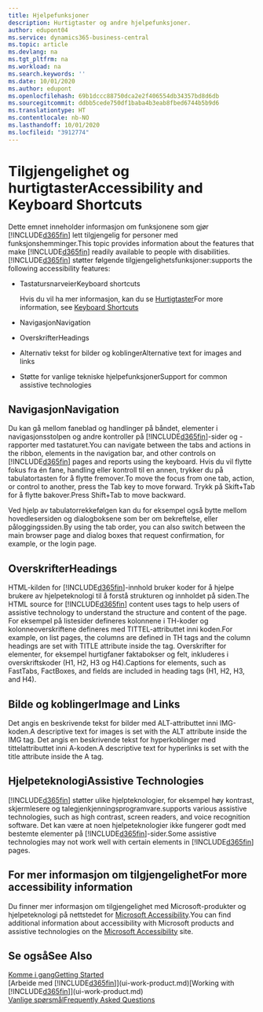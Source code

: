 ```yaml
---
title: Hjelpefunksjoner
description: Hurtigtaster og andre hjelpefunksjoner.
author: edupont04
ms.service: dynamics365-business-central
ms.topic: article
ms.devlang: na
ms.tgt_pltfrm: na
ms.workload: na
ms.search.keywords: ''
ms.date: 10/01/2020
ms.author: edupont
ms.openlocfilehash: 69b1dccc88750dca2e2f406554db34357bd8d6db
ms.sourcegitcommit: ddbb5cede750df1baba4b3eab8fbed6744b5b9d6
ms.translationtype: HT
ms.contentlocale: nb-NO
ms.lasthandoff: 10/01/2020
ms.locfileid: "3912774"
---
```

# <a name="accessibility-and-keyboard-shortcuts"></a><span data-ttu-id="4f17a-103">Tilgjengelighet og hurtigtaster</span><span class="sxs-lookup"><span data-stu-id="4f17a-103">Accessibility and Keyboard Shortcuts</span></span>
<span data-ttu-id="4f17a-104">Dette emnet inneholder informasjon om funksjonene som gjør [!INCLUDE[d365fin](includes/d365fin_md.md)] lett tilgjengelig for personer med funksjonshemminger.</span><span class="sxs-lookup"><span data-stu-id="4f17a-104">This topic provides information about the features that make [!INCLUDE[d365fin](includes/d365fin_md.md)] readily available to people with disabilities.</span></span> [!INCLUDE[d365fin](includes/d365fin_md.md)] <span data-ttu-id="4f17a-105">støtter følgende tilgjengelighetsfunksjoner:</span><span class="sxs-lookup"><span data-stu-id="4f17a-105">supports the following accessibility features:</span></span>  

-   <span data-ttu-id="4f17a-106">Tastatursnarveier</span><span class="sxs-lookup"><span data-stu-id="4f17a-106">Keyboard shortcuts</span></span>

    <span data-ttu-id="4f17a-107">Hvis du vil ha mer informasjon, kan du se  [Hurtigtaster](keyboard-shortcuts.md)</span><span class="sxs-lookup"><span data-stu-id="4f17a-107">For more information, see [Keyboard Shortcuts](keyboard-shortcuts.md)</span></span>

-   <span data-ttu-id="4f17a-108">Navigasjon</span><span class="sxs-lookup"><span data-stu-id="4f17a-108">Navigation</span></span>  

-   <span data-ttu-id="4f17a-109">Overskrifter</span><span class="sxs-lookup"><span data-stu-id="4f17a-109">Headings</span></span>  

-   <span data-ttu-id="4f17a-110">Alternativ tekst for bilder og koblinger</span><span class="sxs-lookup"><span data-stu-id="4f17a-110">Alternative text for images and links</span></span>  

-   <span data-ttu-id="4f17a-111">Støtte for vanlige tekniske hjelpefunksjoner</span><span class="sxs-lookup"><span data-stu-id="4f17a-111">Support for common assistive technologies</span></span>  

<!-- moved to separate article
##  <a name="Keyboard"></a> Keyboard Shortcuts in the browser
 [!INCLUDE[d365fin](includes/d365fin_md.md)] supports the keyboard shortcuts that are supported by most web browsers. The keyboard shortcuts described here refer to the U.S. keyboard layout. The layout of the keys on other keyboards may not correspond exactly to the keys on a U.S. keyboard.  

|To do this|Press|  
|----------------|-----------|  
|To move focus to the next or previous control or element on a page, such as buttons, fields, or items in a list.|Tab, Shift+Tab|  
|To enable or access the element or control that is in focus.|Enter|  
|To scroll items up and down in a list.|Up Arrow, Down Arrow|  
|To scroll columns of an item left and right in a list.|Left Arrow, Right Arrow|  
|To open a drop-down list or look up a value for a field.|Alt+Down Arrow|  
|To move focus to the next element outside the list.|Ctrl + Enter|  
|To see the transactions that resulted in a calculated value in a field.|Alt+Right Arrow|  

-->

##  <a name="navigation"></a><a name="Navigation"></a> <span data-ttu-id="4f17a-112">Navigasjon</span><span class="sxs-lookup"><span data-stu-id="4f17a-112">Navigation</span></span>  
 <span data-ttu-id="4f17a-113">Du kan gå mellom faneblad og handlinger på båndet, elementer i navigasjonsstolpen og andre kontroller på [!INCLUDE[d365fin](includes/d365fin_md.md)]-sider og -rapporter med tastaturet.</span><span class="sxs-lookup"><span data-stu-id="4f17a-113">You can navigate between the tabs and actions in the ribbon, elements in the navigation bar, and other controls on [!INCLUDE[d365fin](includes/d365fin_md.md)] pages and reports using the keyboard.</span></span> <span data-ttu-id="4f17a-114">Hvis du vil flytte fokus fra én fane, handling eller kontroll til en annen, trykker du på tabulatortasten for å flytte fremover.</span><span class="sxs-lookup"><span data-stu-id="4f17a-114">To move the focus from one tab, action, or control to another, press the Tab key to move forward.</span></span> <span data-ttu-id="4f17a-115">Trykk på Skift+Tab for å flytte bakover.</span><span class="sxs-lookup"><span data-stu-id="4f17a-115">Press Shift+Tab to move backward.</span></span>  

 <span data-ttu-id="4f17a-116">Ved hjelp av tabulatorrekkefølgen kan du for eksempel også bytte mellom hovedlesersiden og dialogboksene som ber om bekreftelse, eller påloggingssiden.</span><span class="sxs-lookup"><span data-stu-id="4f17a-116">By using the tab order, you can also switch between the main browser page and dialog boxes that request confirmation, for example, or the login page.</span></span>  

##  <a name="headings"></a><a name="Headings"></a> <span data-ttu-id="4f17a-117">Overskrifter</span><span class="sxs-lookup"><span data-stu-id="4f17a-117">Headings</span></span>  
 <span data-ttu-id="4f17a-118">HTML-kilden for [!INCLUDE[d365fin](includes/d365fin_md.md)]-innhold bruker koder for å hjelpe brukere av hjelpeteknologi til å forstå strukturen og innholdet på siden.</span><span class="sxs-lookup"><span data-stu-id="4f17a-118">The HTML source for [!INCLUDE[d365fin](includes/d365fin_md.md)] content uses tags to help users of assistive technology to understand the structure and content of the page.</span></span> <span data-ttu-id="4f17a-119">For eksempel på listesider defineres kolonnene i TH-koder og kolonneoverskriftene defineres med TITTEL-attributtet inni koden.</span><span class="sxs-lookup"><span data-stu-id="4f17a-119">For example, on list pages, the columns are defined in TH tags and the column headings are set with TITLE attribute inside the tag.</span></span> <span data-ttu-id="4f17a-120">Overskrifter for elementer, for eksempel hurtigfaner faktabokser og felt, inkluderes i overskriftskoder (H1, H2, H3 og H4).</span><span class="sxs-lookup"><span data-stu-id="4f17a-120">Captions for elements, such as FastTabs, FactBoxes, and fields are included in heading tags (H1, H2, H3, and H4).</span></span>  

##  <a name="image-and-links"></a><a name="Images"></a> <span data-ttu-id="4f17a-121">Bilde og koblinger</span><span class="sxs-lookup"><span data-stu-id="4f17a-121">Image and Links</span></span>  
 <span data-ttu-id="4f17a-122">Det angis en beskrivende tekst for bilder med ALT-attributtet inni IMG-koden.</span><span class="sxs-lookup"><span data-stu-id="4f17a-122">A descriptive text for images is set with the ALT attribute inside the IMG tag.</span></span> <span data-ttu-id="4f17a-123">Det angis en beskrivende tekst for hyperkoblinger med tittelattributtet inni A-koden.</span><span class="sxs-lookup"><span data-stu-id="4f17a-123">A descriptive text for hyperlinks is set with the title attribute inside the A tag.</span></span>  

##  <a name="assistive-technologies"></a><a name="AssistiveTech"></a> <span data-ttu-id="4f17a-124">Hjelpeteknologi</span><span class="sxs-lookup"><span data-stu-id="4f17a-124">Assistive Technologies</span></span>  
[!INCLUDE[d365fin](includes/d365fin_md.md)] <span data-ttu-id="4f17a-125">støtter ulike hjelpteknologier, for eksempel høy kontrast, skjermlesere og talegjenkjenningsprogramvare.</span><span class="sxs-lookup"><span data-stu-id="4f17a-125">supports various assistive technologies, such as high contrast, screen readers, and voice recognition software.</span></span> <span data-ttu-id="4f17a-126">Det kan være at noen hjelpeteknologier ikke fungerer godt med bestemte elementer på [!INCLUDE[d365fin](includes/d365fin_md.md)]-sider.</span><span class="sxs-lookup"><span data-stu-id="4f17a-126">Some assistive technologies may not work well with certain elements in [!INCLUDE[d365fin](includes/d365fin_md.md)] pages.</span></span>  

## <a name="for-more-accessibility-information"></a><span data-ttu-id="4f17a-127">For mer informasjon om tilgjengelighet</span><span class="sxs-lookup"><span data-stu-id="4f17a-127">For more accessibility information</span></span>  
<span data-ttu-id="4f17a-128">Du finner mer informasjon om tilgjengelighet med Microsoft-produkter og hjelpeteknologi på nettstedet for [Microsoft Accessibility](https://go.microsoft.com/fwlink/?LinkId=262160).</span><span class="sxs-lookup"><span data-stu-id="4f17a-128">You can find additional information about accessibility with Microsoft products and assistive technologies on the [Microsoft Accessibility](https://go.microsoft.com/fwlink/?LinkId=262160) site.</span></span>

## <a name="see-also"></a><span data-ttu-id="4f17a-129">Se også</span><span class="sxs-lookup"><span data-stu-id="4f17a-129">See Also</span></span>
[<span data-ttu-id="4f17a-130">Komme i gang</span><span class="sxs-lookup"><span data-stu-id="4f17a-130">Getting Started</span></span>](product-get-started.md)  
<span data-ttu-id="4f17a-131">[Arbeide med [!INCLUDE[d365fin](includes/d365fin_md.md)]](ui-work-product.md)</span><span class="sxs-lookup"><span data-stu-id="4f17a-131">[Working with [!INCLUDE[d365fin](includes/d365fin_md.md)]](ui-work-product.md)</span></span>  
[<span data-ttu-id="4f17a-132">Vanlige spørsmål</span><span class="sxs-lookup"><span data-stu-id="4f17a-132">Frequently Asked Questions</span></span>](across-faq.md)  
